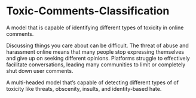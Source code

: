 # Toxic-Comments-Classification
A model that is capable of identifying different types of toxicity in online comments.

Discussing things you care about can be difficult. The threat of abuse and harassment online means that many people stop expressing themselves and give up on seeking different opinions. Platforms struggle to effectively facilitate conversations, leading many communities to limit or completely shut down user comments.

A multi-headed model that’s capable of detecting different types of of toxicity like threats, obscenity, insults, and identity-based hate.
